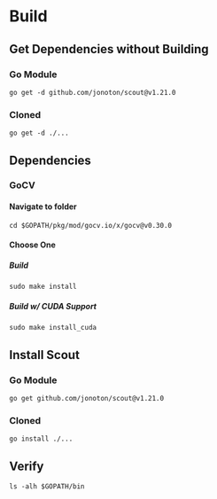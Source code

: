 # Build

## Get Dependencies without Building
### Go Module
```
go get -d github.com/jonoton/scout@v1.21.0
```
### Cloned
```
go get -d ./...
```

## Dependencies
### GoCV
#### Navigate to folder
```
cd $GOPATH/pkg/mod/gocv.io/x/gocv@v0.30.0
```
#### Choose One
##### Build
```
sudo make install
```
##### Build w/ CUDA Support
```
sudo make install_cuda
```

## Install Scout
### Go Module
```
go get github.com/jonoton/scout@v1.21.0
```
### Cloned
```
go install ./...
```

## Verify
```
ls -alh $GOPATH/bin
```
